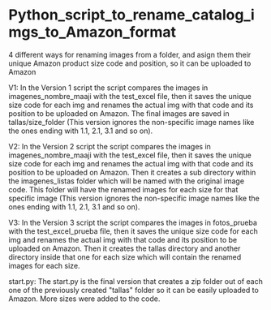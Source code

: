 # Python_script_to_rename_catalog_imgs_to_Amazon_format
4 different ways for renaming images from a folder, and asign them their unique Amazon product size code and position, so it can be uploaded to Amazon

V1:
In the Version 1 script the script compares the images in imagenes_nombre_maaji with the test_excel file, then it saves the unique size code for each img and renames 
the actual img with that code and its position to be uploaded on Amazon. The final images are saved in tallas/size_folder (This version ignores the non-specific image 
names like the ones ending with 1.1, 2.1, 3.1 and so on).

V2:
In the Version 2 script the script compares the images in imagenes_nombre_maaji with the test_excel file, then it saves the unique size code for each img and renames 
the actual img with that code and its position to be uploaded on Amazon. Then it creates a sub directory within the imagenes_listas folder which will be named with
the original image code. This folder will have the renamed images for each size for that specific image (This version ignores the non-specific image 
names like the ones ending with 1.1, 2.1, 3.1 and so on).

V3:
In the Version 3 script the script compares the images in fotos_prueba with the test_excel_prueba file, then it saves the unique size code for each img and renames 
the actual img with that code and its position to be uploaded on Amazon. Then it creates the tallas directory and another directory inside that one for each size 
which will contain the renamed images for each size. 

start.py:
The start.py is the final version that creates a zip folder out of each one of the previously created "tallas" folder so it can be easily uploaded to Amazon.
More sizes were added to the code.
